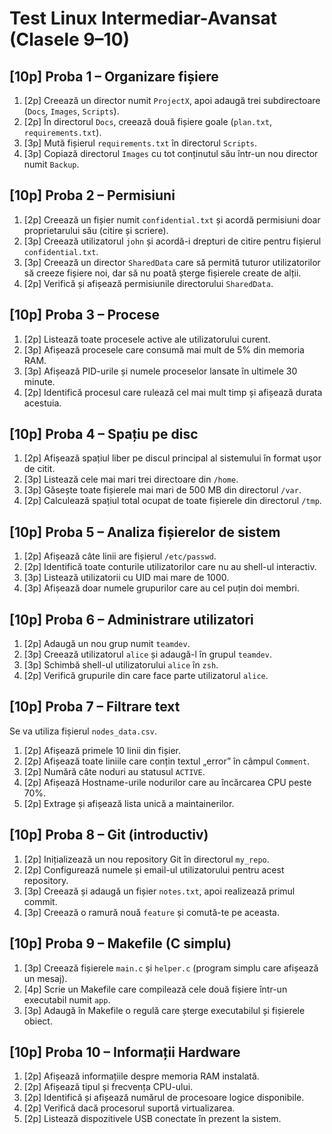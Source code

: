 # Test Linux Intermediar-Avansat (Clasele 9–10)

## \[10p] Proba 1 – Organizare fișiere

1. \[2p] Creează un director numit `ProjectX`, apoi adaugă trei subdirectoare (`Docs`, `Images`, `Scripts`).
2. \[2p] În directorul `Docs`, creează două fișiere goale (`plan.txt`, `requirements.txt`).
3. \[3p] Mută fișierul `requirements.txt` în directorul `Scripts`.
4. \[3p] Copiază directorul `Images` cu tot conținutul său într-un nou director numit `Backup`.

## \[10p] Proba 2 – Permisiuni

1. \[2p] Creează un fișier numit `confidential.txt` și acordă permisiuni doar proprietarului său (citire și scriere).
2. \[3p] Creează utilizatorul `john` și acordă-i drepturi de citire pentru fișierul `confidential.txt`.
3. \[3p] Creează un director `SharedData` care să permită tuturor utilizatorilor să creeze fișiere noi, dar să nu poată șterge fișierele create de alții.
4. \[2p] Verifică și afișează permisiunile directorului `SharedData`.

## \[10p] Proba 3 – Procese

1. \[2p] Listează toate procesele active ale utilizatorului curent.
2. \[3p] Afișează procesele care consumă mai mult de 5% din memoria RAM.
3. \[3p] Afișează PID-urile și numele proceselor lansate în ultimele 30 minute.
4. \[2p] Identifică procesul care rulează cel mai mult timp și afișează durata acestuia.

## \[10p] Proba 4 – Spațiu pe disc

1. \[2p] Afișează spațiul liber pe discul principal al sistemului în format ușor de citit.
2. \[3p] Listează cele mai mari trei directoare din `/home`.
3. \[3p] Găsește toate fișierele mai mari de 500 MB din directorul `/var`.
4. \[2p] Calculează spațiul total ocupat de toate fișierele din directorul `/tmp`.

## \[10p] Proba 5 – Analiza fișierelor de sistem

1. \[2p] Afișează câte linii are fișierul `/etc/passwd`.
2. \[2p] Identifică toate conturile utilizatorilor care nu au shell-ul interactiv.
3. \[3p] Listează utilizatorii cu UID mai mare de 1000.
4. \[3p] Afișează doar numele grupurilor care au cel puțin doi membri.

## \[10p] Proba 6 – Administrare utilizatori

1. \[2p] Adaugă un nou grup numit `teamdev`.
2. \[3p] Creează utilizatorul `alice` și adaugă-l în grupul `teamdev`.
3. \[3p] Schimbă shell-ul utilizatorului `alice` în `zsh`.
4. \[2p] Verifică grupurile din care face parte utilizatorul `alice`.

## \[10p] Proba 7 – Filtrare text

Se va utiliza fișierul `nodes_data.csv`.

1. \[2p] Afișează primele 10 linii din fișier.
2. \[2p] Afișează toate liniile care conțin textul „error” în câmpul `Comment`.
3. \[2p] Numără câte noduri au statusul `ACTIVE`.
4. \[2p] Afișează Hostname-urile nodurilor care au încărcarea CPU peste 70%.
5. \[2p] Extrage și afișează lista unică a maintainerilor.

## \[10p] Proba 8 – Git (introductiv)

1. \[2p] Inițializează un nou repository Git în directorul `my_repo`.
2. \[2p] Configurează numele și email-ul utilizatorului pentru acest repository.
3. \[3p] Creează și adaugă un fișier `notes.txt`, apoi realizează primul commit.
4. \[3p] Creează o ramură nouă `feature` și comută-te pe aceasta.

## \[10p] Proba 9 – Makefile (C simplu)

1. \[3p] Creează fișierele `main.c` și `helper.c` (program simplu care afișează un mesaj).
2. \[4p] Scrie un Makefile care compilează cele două fișiere într-un executabil numit `app`.
3. \[3p] Adaugă în Makefile o regulă care șterge executabilul și fișierele obiect.

## \[10p] Proba 10 – Informații Hardware

1. \[2p] Afișează informațiile despre memoria RAM instalată.
2. \[2p] Afișează tipul și frecvența CPU-ului.
3. \[2p] Identifică și afișează numărul de procesoare logice disponibile.
4. \[2p] Verifică dacă procesorul suportă virtualizarea.
5. \[2p] Listează dispozitivele USB conectate în prezent la sistem.
